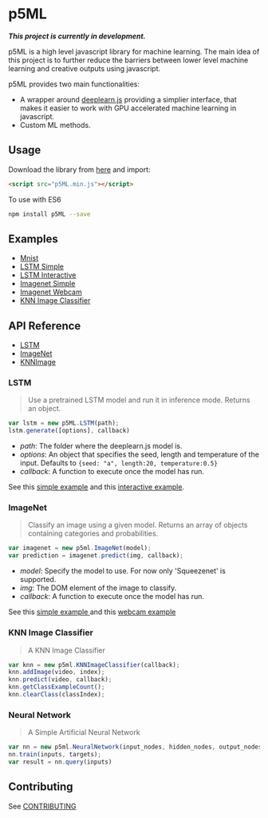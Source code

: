 # p5ML

**_This project is currently in development._**

p5ML is a high level javascript library for machine learning. The main idea of this project is to further reduce the barriers between lower level machine learning and creative outputs using javascript.

p5ML provides two main functionalities:
  - A wrapper around [deeplearn.js](https://github.com/PAIR-code/deeplearnjs) providing a simplier interface, that makes it easier to work with GPU accelerated machine learning in javascript.
  - Custom ML methods.

## Usage 

Download the library from [here](https://raw.githubusercontent.com/ITPNYU/p5-deeplearn-js/master/dist/p5ml.min.js) and import:

```html
<script src="p5ML.min.js"></script>
```

To use with ES6

```bash
npm install p5ML --save
```

## Examples

- [Mnist](examples/mnist)
- [LSTM Simple](examples/lstm_1)
- [LSTM Interactive](examples/lstm_2)
- [Imagenet Simple](examples/imagenet)
- [Imagenet Webcam](examples/imagenetCamera)
- [KNN Image Classifier](examples/KNNImage)

## API Reference
 
- [LSTM](#lstm)
- [ImageNet](#imagenet)
- [KNNImage](#KNNImageClassifier)

### LSTM

> Use a pretrained LSTM model and run it in inference mode. Returns an object.

```javascript
var lstm = new p5ML.LSTM(path);
lstm.generate([options], callback)
```

- _path_: The folder where the deeplearn.js model is.  
- _options_: An object that specifies the seed, length and temperature of the input. Defaults to `{seed: "a", length:20, temperature:0.5}`
- _callback_: A function to execute once the model has run. 

See this [simple example](examples/lstm_1) and this [interactive example](examples/lstm_2).

### ImageNet

> Classify an image using a given model. Returns an array of objects containing categories and probabilities.

```javascript
var imagenet = new p5ml.ImageNet(model);
var prediction = imagenet.predict(img, callback);
```

- _model_: Specify the model to use. For now only 'Squeezenet' is supported. 
- _img_: The DOM element of the image to classify.
- _callback_: A function to execute once the model has run. 

See this [simple example ](examples/imagenet) and this [webcam example](examples/imagenetCamera)

### KNN Image Classifier

> A KNN Image Classifier

```javascript
var knn = new p5ml.KNNImageClassifier(callback);
knn.addImage(video, index);
knn.predict(video, callback);
knn.getClassExampleCount();
knn.clearClass(classIndex);
```

### Neural Network

> A Simple Artificial Neural Network

```javascript
var nn = new p5ml.NeuralNetwork(input_nodes, hidden_nodes, output_nodes, learning_rate);
nn.train(inputs, targets);
var result = nn.query(inputs)
```


## Contributing

See [CONTRIBUTING](CONTRIBUTING.md)








